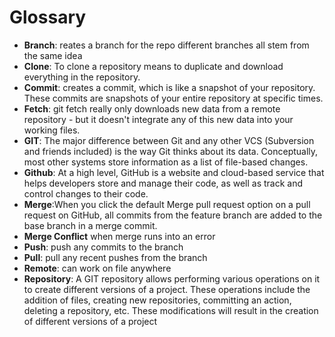 <h1> Glossary</h1>
<ul>
<li><B>Branch</B>:  reates a branch for the repo different branches all stem from the same idea</li>
<li><B>Clone</B>: To clone a repository means to duplicate and download everything in the repository. </li>
<li><b>Commit</B>: creates a commit, which is like a snapshot of your repository. These commits are snapshots of your entire repository at specific times. </li>
<li><b>Fetch</B>: git fetch really only downloads new data from a remote repository - but it doesn't integrate any of this new data into your working files. </li>
<li><B>GIT</B>: The major difference between Git and any other VCS (Subversion and friends included) is the way Git thinks about its data. Conceptually, most other systems store information as a list of file-based changes. </li>
<li><B>Github</B>: At a high level, GitHub is a website and cloud-based service that helps developers store and manage their code, as well as track and control changes to their code. </li>
<li><B>Merge</B>:When you click the default Merge pull request option on a pull request on GitHub, all commits from the feature branch are added to the base branch in a merge commit. </li>
<li><B>Merge Conflict</B> when merge runs into an error </li>
<li><B>Push</B>: push any commits to the branch </li>
<li><B>Pull</B>: pull any recent pushes from the branch</li>
<li><B>Remote</B>: can work on file anywhere</li>
<li><B>Repository</B>: A GIT repository allows performing various operations on it to create different versions of a project. These operations include the addition of files, creating new repositories, committing an action, deleting a repository, etc. These modifications will result in the creation of different versions of a project</li>
</ul>
